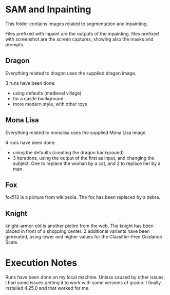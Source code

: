 # SAM and Inpainting

This folder contains images related to segmentation and inpainting.

Files prefixed with inpaint are the outputs of the inpainting,
files prefixed with screenshot are the screen captures, showing also the masks and prompts.

## Dragon
Everything related to dragon uses the supplied dragon image.

3 runs have been done:
- using defaults (medieval village)
- for a castle background
- more modern style, with other toys

## Mona Lisa
Everything related to monalisa uses the supplied Mona Lisa image.

4 runs have been done:
- using the defaults (creating the dragon background)
- 3 iterations, using the output of the first as input, and changing the subject. One to replace the woman by a cat, and 2 to replace her by a man.

## Fox
fox512 is a picture from wikipedia. The fox has been replaced by a zebra.

## Knight
knight-armor-old is another pictire from the web.
The knight has been placed in front of a shopping center.
2 additional variants have been generated, using lower and higher values for the Classifier-Free Guidance Scale.


# Execution Notes
Runs have been done on my local machine. Unless caused by other issues, I had some issues getting it to work with some versions of gradio.
I finally installed 4.25.0 and that worked for me.
